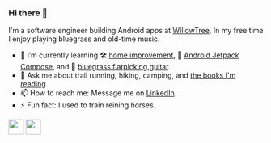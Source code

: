### Hi there 👋

I'm a software engineer building Android apps at [WillowTree](https://www.willowtreeapps.com/). In my free time I enjoy playing bluegrass and old-time music.

<!--
- 🔭 I’m currently working on...
-->

- 🌱 I’m currently learning 🛠️ [home improvement](https://www.thisoldhouse.com/), 🤖 [Android Jetpack Compose](https://developer.android.com/courses/pathways/compose), and 🎸 [bluegrass flatpicking guitar](https://artistworks.com/guitar-lessons-bryan-sutton).
- 💬 Ask me about trail running, hiking, camping, and [the books I'm reading](https://www.goodreads.com/user/show/89591116-ryan-payne).
- 📫 How to reach me: Message me on [LinkedIn](https://www.linkedin.com/in/ryanbrookepayne).
- ⚡ Fun fact: I used to train reining horses.

[<img height="30" src="https://img.shields.io/badge/linkedin-blue.svg?&style=for-the-badge&logo=linkedin&logoColor=for-the-badge" />](https://www.linkedin.com/in/ryanbrookepayne)
[<img height="30" src="https://img.shields.io/badge/stack%20overflow-orange?logo=stack-overflow&logoColor=white&style=for-the-badge" />](https://stackoverflow.com/users/11809808/ryan-payne)


<!-- [<img height="30" src="https://img.shields.io/badge/youtube-red?logo=youtube&logoColor=white&style=for-the-badge" />](https://www.youtube.com/c/ryanpayne) -->
